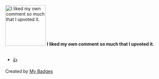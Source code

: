 <img src="https://my-badges.github.io/my-badges/self-upvote.png" alt="I liked my own comment so much that I upvoted it." title="I liked my own comment so much that I upvoted it." width="128">
<strong>I liked my own comment so much that I upvoted it.</strong>
<br><br>

* <a href="https://github.com/Freakybob-Team/videos/issues/1#issuecomment-2408197831">👍</a>


Created by <a href="https://github.com/my-badges/my-badges">My Badges</a>